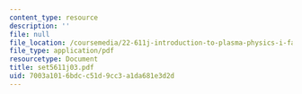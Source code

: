 ```yaml
---
content_type: resource
description: ''
file: null
file_location: /coursemedia/22-611j-introduction-to-plasma-physics-i-fall-2003/7003a1016bdcc51d9cc3a1da681e3d2d_set5611j03.pdf
file_type: application/pdf
resourcetype: Document
title: set5611j03.pdf
uid: 7003a101-6bdc-c51d-9cc3-a1da681e3d2d
---
```

